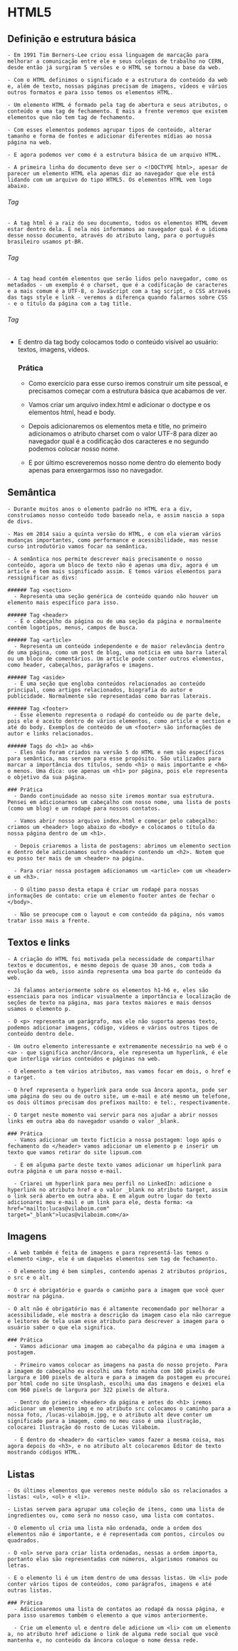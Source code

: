 # HTML5

  ## Definição e estrutura básica
    - Em 1991 Tim Berners-Lee criou essa linguagem de marcação para melhorar a comunicação entre ele e seus colegas de trabalho no CERN, desde então já surgiram 5 versões e o HTML se tornou a base da web.

    - Com o HTML definimos o significado e a estrutura do conteúdo da web e, além de texto, nossas páginas precisam de imagens, vídeos e vários outros formatos e para isso temos os elementos HTML.
    
    - Um elemento HTML é formado pela tag de abertura e seus atributos, o conteúdo e uma tag de fechamento. E mais a frente veremos que existem elementos que não tem tag de fechamento.

    - Com esses elementos podemos agrupar tipos de conteúdo, alterar tamanho e forma de fontes e adicionar diferentes mídias ao nossa página na web.

    - E agora podemos ver como é a estrutura básica de um arquivo HTML.

    - A primeira linha do documento deve ser o <!DOCTYPE html>, apesar de parecer um elemento HTML ela apenas diz ao navegador que ele está lidando com um arquivo do tipo HTML5. Os elementos HTML vem logo abaixo.

  ###### Tag <html>

    - A tag html é a raiz do seu documento, todos os elementos HTML devem estar dentro dela. E nela nós informamos ao navegador qual é o idioma desse nosso documento, através do atributo lang, para o português brasileiro usamos pt-BR.

  ###### Tag <head>

    - A tag head contém elementos que serão lidos pelo navegador, como os metadados - um exemplo é o charset, que é a codificação de caracteres e a mais comum é a UTF-8, o JavaScript com a tag script, o CSS através das tags style e link - veremos a diferença quando falarmos sobre CSS - e o título da página com a tag title.

  ###### Tag <body>

  - E dentro da tag body colocamos todo o conteúdo visível ao usuário: textos, imagens, vídeos.

    ### Prática
      - Como exercício para esse curso iremos construir um site pessoal, e precisamos começar com a estrutura básica que acabamos de ver.

      - Vamos criar um arquivo index.html e adicionar o doctype e os elementos html, head e body.

      - Depois adicionaremos os elementos meta e title, no primeiro adicionamos o atributo charset com o valor UTF-8 para dizer ao navegador qual é a codificação dos caracteres e no segundo podemos colocar nosso nome.

      - E por último escreveremos nosso nome dentro do elemento body apenas para enxergarmos isso no navegador.

  ## Semântica
    - Durante muitos anos o elemento padrão no HTML era a div, construíamos nosso conteúdo todo baseado nela, e assim nascia a sopa de divs.

    - Mas em 2014 saiu a quinta versão do HTML, e com ela vieram vários mudanças importantes, como performance e acessibilidade, mas nesse curso introdutório vamos focar na semântica.

    - A semântica nos permite descrever mais precisamente o nosso conteúdo, agora um bloco de texto não é apenas uma div, agora é um article e tem mais significado assim. E temos vários elementos para ressignificar as divs:

    ###### Tag <section>
      - Representa uma seção genérica de conteúdo quando não houver um elemento mais específico para isso.

    ###### Tag <header>
      - É o cabeçalho da página ou de uma seção da página e normalmente contém logotipos, menus, campos de busca.

    ###### Tag <article>
      - Representa um conteúdo independente e de maior relevância dentro de uma página, como um post de blog, uma notícia em uma barra lateral ou um bloco de comentários. Um article pode conter outros elementos, como header, cabeçalhos, parágrafos e imagens.

    ###### Tag <aside>
      - É uma seção que engloba conteúdos relacionados ao conteúdo principal, como artigos relacionados, biografia do autor e publicidade. Normalmente são representadas como barras laterais.

    ###### Tag <footer>
      - Esse elemento representa o rodapé do conteúdo ou de parte dele, pois ele é aceito dentro de vários elementos, como article e section e até do body. Exemplos de conteúdo de um <footer> são informações de autor e links relacionados.

    ###### Tags do <h1> ao <h6>
      - Eles não foram criados na versão 5 do HTML e nem são específicos para semântica, mas servem para esse propósito. São utilizados para marcar a importância dos títulos, sendo <h1> o mais importante e <h6> o menos. Uma dica: use apenas um <h1> por página, pois ele representa o objetivo da sua página.

    ### Prática
      - Dando continuidade ao nosso site iremos montar sua estrutura. Pensei em adicionarmos um cabeçalho com nosso nome, uma lista de posts (como um blog) e um rodapé para nossos contatos.
    
      - Vamos abrir nosso arquivo index.html e começar pelo cabeçalho: criamos um <header> logo abaixo do <body> e colocamos o título da nossa página dentro de um <h1>.

      - Depois criaremos a lista de postagens: abrimos um elemento section e dentro dele adicionamos outro <header> contendo um <h2>. Notem que eu posso ter mais de um <header> na página.

      - Para criar nossa postagem adicionamos um <article> com um <header> e um <h3>.

      - O último passo desta etapa é criar um rodapé para nossas informações de contato: crie um elemento footer antes de fechar o </body>.

      - Não se preocupe com o layout e com conteúdo da página, nós vamos tratar isso mais a frente.

  ## Textos e links
    - A criação do HTML foi motivada pela necessidade de compartilhar textos e documentos, e mesmo depois de quase 30 anos, com toda a evolução da web, isso ainda representa uma boa parte do conteúdo da web.

    - Já falamos anteriormente sobre os elementos h1-h6 e, eles são essenciais para nos indicar visualmente a importância e localização de seções de texto na página, mas para textos maiores e mais densos usamos o elemento p.

    - O <p> representa um parágrafo, mas ele não suporta apenas texto, podemos adicionar imagens, código, vídeos e vários outros tipos de conteúdo dentro dele.

    - Um outro elemento interessante e extremamente necessário na web é o <a> - que significa anchor/âncora, ele representa um hyperlink, é ele que interliga vários conteúdos e páginas na web.

    - O elemento a tem vários atributos, mas vamos focar em dois, o href e o target.

    - O href representa o hyperlink para onde sua âncora aponta, pode ser uma página do seu ou de outro site, um e-mail e até mesmo um telefone, os dois últimos precisam dos prefixos mailto: e tel:, respectivamente.

    - O target neste momento vai servir para nos ajudar a abrir nossos links em outra aba do navegador usando o valor _blank.

    ### Prática
      - Vamos adicionar um texto fictício a nossa postagem: logo após o fechamento do </header> vamos adicionar um elemento p e inserir um texto que vamos retirar do site lipsum.com

      - E em alguma parte deste texto vamos adicionar um hiperlink para outra página e um para nosso e-mail.

      - Criarei um hyperlink para meu perfil no LinkedIn: adicione o hyperlink no atributo href e o valor _blank no atributo target, assim o link será aberto em outra aba. E em algum outro lugar do texto adicionarei meu e-mail e um link para ele, desta forma: <a href="mailto:lucas@vilaboim.com" target="_blank">lucas@vilaboim.com</a>

  ## Imagens
    - A web também é feita de imagens e para representá-las temos o elemento <img>, ele é um daqueles elementos sem tag de fechamento.

    - O elemento img é bem simples, contendo apenas 2 atributos próprios, o src e o alt.

    - O src é obrigatório e guarda o caminho para a imagem que você quer mostrar na página.

    - O alt não é obrigatório mas é altamente recomendado por melhorar a acessibilidade, ele mostra a descrição da imagem caso ela não carregue e leitores de tela usam esse atributo para descrever a imagem para o usuário saber o que ela significa.

    ### Prática
      - Vamos adicionar uma imagem ao cabeçalho da página e uma imagem a postagem.

      - Primeiro vamos colocar as imagens na pasta do nosso projeto. Para a imagem do cabeçalho eu escolhi uma foto minha com 100 pixels de largura e 100 pixels de altura e para a imagem da postagem eu procurei por html code no site Unsplash, escolhi uma das imagens e deixei ela com 960 pixels de largura por 322 pixels de altura.

      - Dentro do primeiro <header> da página e antes do <h1> iremos adicionar um elemento img e no atributo src colocamos o caminho para a nossa foto, /lucas-vilaboim.jpg, e o atributo alt deve conter um significado para a imagem, como no meu caso é uma ilustração, colocarei Ilustração do rosto de Lucas Vilaboim.

      - E dentro do <header> do <article> vamos fazer a mesma coisa, mas agora depois do <h3>, e no atributo alt colocaremos Editor de texto mostrando códigos HTML.

  ## Listas
    - Os últimos elementos que veremos neste módulo são os relacionados a listas: <ul>, <ol> e <li>.

    - Listas servem para agrupar uma coleção de itens, como uma lista de ingredientes ou, como será no nosso caso, uma lista com contatos.

    - O elemento ul cria uma lista não ordenada, onde a ordem dos elementos não é importante, e é representada com pontos, círculos ou quadrados.

    - O <ol> serve para criar lista ordenadas, nessas a ordem importa, portanto elas são representadas com números, algarismos romanos ou letras.

    - E o elemento li é um item dentro de uma dessas listas. Um <li> pode conter vários tipos de conteúdos, como parágrafos, imagens e até outras listas.

    ### Prática
      - Adicionaremos uma lista de contatos ao rodapé da nossa página, e para isso usaremos também o elemento a que vimos anteriormente.

      - Crie um elemento ul e dentro dele adicione um <li> com um elemento a, no atributo href adicione o link de alguma rede social que você mantenha e, no conteúdo da âncora coloque o nome dessa rede.